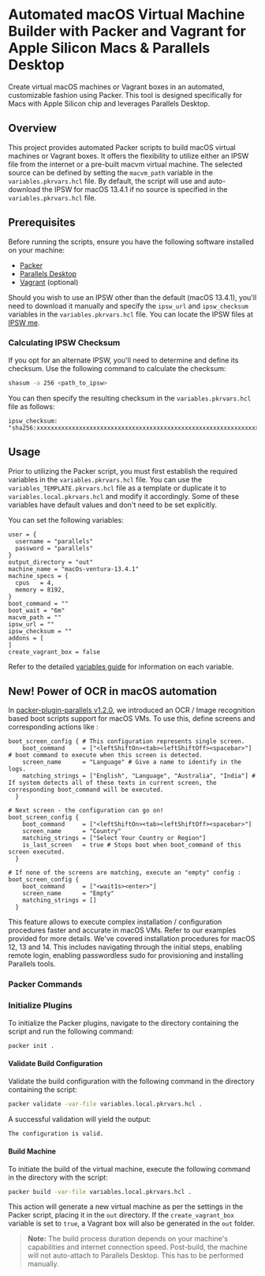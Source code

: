 # Automated macOS Virtual Machine Builder with Packer and Vagrant for Apple Silicon Macs & Parallels Desktop

Create virtual macOS machines or Vagrant boxes in an automated, customizable fashion using Packer. This tool is designed specifically for Macs with Apple Silicon chip and leverages Parallels Desktop.

## Overview

This project provides automated Packer scripts to build macOS virtual machines or Vagrant boxes. It offers the flexibility to utilize either an IPSW file from the internet or a pre-built macvm virtual machine. The selected source can be defined by setting the `macvm_path` variable in the `variables.pkrvars.hcl` file. By default, the script will use and auto-download the IPSW for macOS 13.4.1 if no source is specified in the `variables.pkrvars.hcl` file.

## Prerequisites

Before running the scripts, ensure you have the following software installed on your machine:

* [Packer](https://www.packer.io/)
* [Parallels Desktop](https://www.parallels.com/products/desktop/)
* [Vagrant](https://www.vagrantup.com/) (optional)

Should you wish to use an IPSW other than the default (macOS 13.4.1), you'll need to download it manually and specify the `ipsw_url` and `ipsw_checksum` variables in the `variables.pkrvars.hcl` file. You can locate the IPSW files at [IPSW me](https://ipsw.me/).

### Calculating IPSW Checksum

If you opt for an alternate IPSW, you'll need to determine and define its checksum. Use the following command to calculate the checksum:

```bash
shasum -a 256 <path_to_ipsw>
```

You can then specify the resulting checksum in the `variables.pkrvars.hcl` file as follows:

```hcl
ipsw_checksum: "sha256:xxxxxxxxxxxxxxxxxxxxxxxxxxxxxxxxxxxxxxxxxxxxxxxxxxxxxxxxxxxxxxxx"
```

## Usage

Prior to utilizing the Packer script, you must first establish the required variables in the `variables.pkrvars.hcl` file. You can use the `variables_TEMPLATE.pkrvars.hcl` file as a template or duplicate it to `variables.local.pkrvars.hcl` and modify it accordingly. Some of these variables have default values and don't need to be set explicitly.

You can set the following variables:

```hcl
user = {
  username = "parallels"
  password = "parallels"
}
output_directory = "out"
machine_name = "macOs-ventura-13.4.1"
machine_specs = {
  cpus   = 4,
  memory = 8192,
}
boot_command = ""
boot_wait = "6m"
macvm_path = ""
ipsw_url = ""
ipsw_checksum = ""
addons = [
]
create_vagrant_box = false
```

Refer to the detailed [variables guide](./VARIABLES.md) for information on each variable.

## New! Power of OCR in macOS automation

In [packer-plugin-parallels v1.2.0](https://github.com/Parallels/packer-plugin-parallels/releases/tag/v1.2.0), we introduced an OCR / Image recognition based boot scripts support for macOS VMs. To use this, define screens and corresponding actions like :

```hcl
boot_screen_config { # This configuration represents single screen.
    boot_command     = ["<leftShiftOn><tab><leftShiftOff><spacebar>"] # boot command to execute when this screen is detected.
    screen_name      = "Language" # Give a name to identify in the logs.
    matching_strings = ["English", "Language", "Australia", "India"] # If system detects all of these texts in current screen, the corresponding boot_command will be executed.
  }

# Next screen - the configuration can go on!
boot_screen_config {
    boot_command     = ["<leftShiftOn><tab><leftShiftOff><spacebar>"]
    screen_name      = "Country"
    matching_strings = ["Select Your Country or Region"]
    is_last_screen   = true # Stops boot when boot_command of this screen executed.
  }

# If none of the screens are matching, execute an "empty" config :
boot_screen_config {
    boot_command     = ["<wait1s><enter>"]
    screen_name      = "Empty"
    matching_strings = []
  }
```

This feature allows to execute complex installation / configuration procedures faster and accurate in macOS VMs. Refer to our examples provided for more details. We've covered installation procedures for macOS 12, 13 and 14. This includes navigating through the initial steps, enabling remote login, enabling passwordless sudo for provisioning and installing Parallels tools.

### Packer Commands

### Initialize Plugins

To initialize the Packer plugins, navigate to the directory containing the script and run the following command:

```bash
packer init .
```

#### Validate Build Configuration

Validate the build configuration with the following command in the directory containing the script:

```bash
packer validate -var-file variables.local.pkrvars.hcl .
```

A successful validation will yield the output:

```bash
The configuration is valid.
```

#### Build Machine

To initiate the build of the virtual machine, execute the following command in the directory with the script:

```bash
packer build -var-file variables.local.pkrvars.hcl .
```

This action will generate a new virtual machine as per the settings in the Packer script, placing it in the `out` directory. If the `create_vagrant_box` variable is set to `true`, a Vagrant box will also be generated in the `out` folder.

> **Note:** The build process duration depends on your machine's capabilities and internet connection speed.
> Post-build, the machine will not auto-attach to Parallels Desktop. This has to be performed manually.
